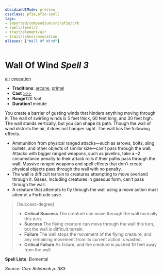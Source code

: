 ```yaml
---
obsidianUIMode: preview
cssclass: pf2e,pf2e-spell
tags:
- imported/compendium/src/pf2e/crb
- spell/level/3
- trait/element/air
- trait/school/evocation
aliases: ["Wall Of Wind"]
---
```

# Wall Of Wind *Spell 3*   
[air](air.md)  [evocation](evocation.md)  

- **Traditions**: [arcane](arcane.md), [primal](primal.md)
- **Cast** [>>>](chapter-9-playing-the-game.md#Actions "Three-Action") 
- **Range**120 foot
- **Duration**1 minute

You create a barrier of gusting winds that hinders anything moving through it. The wall of swirling winds is 5 feet thick, 60 feet long, and 30 feet high. The wall stands vertically, but you can shape its path. Though the wall of wind distorts the air, it does not hamper sight. The wall has the following effects.

- Ammunition from physical ranged attacks—such as arrows, bolts, sling bullets, and other objects of similar size—can't pass through the wall. Attacks with bigger ranged weapons, such as javelins, take a –2 circumstance penalty to their attack rolls if their paths pass through the wall. Massive ranged weapons and spell effects that don't create physical objects pass through the wall with no penalty.
- The wall is difficult terrain to creatures attempting to move overland through it. Gases, including creatures in gaseous form, can't pass through the wall.
- A creature that attempts to fly through the wall using a move action must attempt a Fortitude save.

> [!success-degree] 
> - **Critical Success** The creature can move through the wall normally this turn.
> - **Success** The flying creature can move through the wall this turn, but the wall is difficult terrain.
> - **Failure** The wall stops the movement of the flying creature, and any remaining movement from its current action is wasted.
> - **Critical Failure** As failure, and the creature is pushed 10 feet away from the wall.

**Spell Lists**: Elemental

*Source: Core Rulebook p. 383*